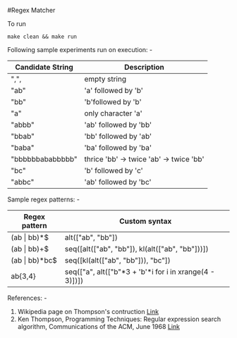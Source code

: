 #Regex Matcher

To run
```
make clean && make run
```

Following sample experiments run on execution: -


|		Candidate String		|				Description 				|
|-------------------------------|-------------------------------------------|
| ",",							| empty string     							|
| "ab"							| 'a' followed by 'b'						|
| "bb"							| 'b'followed  by 'b'						|
| "a"							| only character 'a'						|
| "abbb"						| 'ab' followed by 'bb'						|
| "bbab"						| 'bb' followed by 'ab'						|
| "baba"						| 'ba' followed by 'ba'						|
| "bbbbbbababbbbb"				| thrice 'bb' -> twice 'ab' -> twice 'bb'	|
| "bc"							| 'b' followed by 'c'						|
| "abbc"						| 'ab' followed by 'bc'						|


Sample regex patterns: -
<br/>

|	Regex pattern		|						Custom syntax					  |
|-----------------------|---------------------------------------------------------|
| (ab \| bb)\*$ 		| alt(["ab", "bb"])										  |
| (ab \| bb)+$			| seq([alt(["ab", "bb"]), kl(alt(["ab", "bb"]))])		  |
| (ab \| bb)*bc$		| seq([kl(alt(["ab", "bb"])), "bc"])					  |
| ab{3,4}				| seq(["a", alt(["b"*3 + 'b'*i for i in xrange(4 - 3)])]) |


References: -

1. Wikipedia page on Thompson's contruction [Link](https://www.wikiwand.com/en/Thompson's_construction)
2. Ken Thompson, Programming Techniques: Regular expression search algorithm, Communications of the ACM, June 1968 [Link](http://dl.acm.org/citation.cfm?id=363387)
